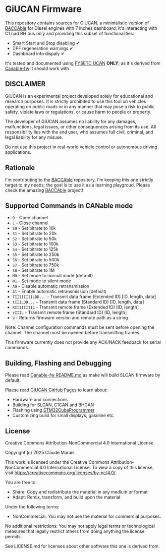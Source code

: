 # GiUCAN Firmware

This repository contains sources for GiUCAN, a minimalistic version of [BACCAble](https://github.com/gaucho1978/BACCAble) for Diesel engines with 7 inches dashboard; it's interacting with C1 nad BH bus only and providing this subset of functionalities:

- Smart Start and Stop disabling ✔
- DPF regeneration warnings ✔
- Dashboard info dispaly ✔

It's tested and documented using [FYSETC UCAN](https://github.com/FYSETC/UCAN) **ONLY**; as it's derived from [Canable-fw](https://github.com/normaldotcom/canable-fw) it should work with 

## DISCLAIMER

GiUCAN is an experimental project developed solely for educational and research purposes. It is strictly prohibited to use this tool on vehicles operating on public roads or in any manner that may pose a risk to public safety, violate laws or regulations, or cause harm to people or property.

The developer of GiUCAN assumes no liability for any damages, malfunctions, legal issues, or other consequences arising from its use. All responsibility lies with the end user, who assumes full civil, criminal, and legal liability for any misuse.

Do not use this project in real-world vehicle control or autonomous driving applications.

## Rationale

I'm contributing to the [BACCAble](https://github.com/gaucho1978/BACCAble) repository, I'm keeping this one strictly target to my needs; the goal is to use it as a learning playgroud.
Please check the amazing [BACCAble](https://github.com/gaucho1978/BACCAble) project!

## Supported Commands in CANable mode

- `O` - Open channel 
- `C` - Close channel 
- `S0` - Set bitrate to 10k
- `S1` - Set bitrate to 20k
- `S2` - Set bitrate to 50k
- `S3` - Set bitrate to 100k
- `S4` - Set bitrate to 125k
- `S5` - Set bitrate to 250k
- `S6` - Set bitrate to 500k
- `S7` - Set bitrate to 750k
- `S8` - Set bitrate to 1M
- `M0` - Set mode to normal mode (default)
- `M1` - Set mode to silent mode
- `A0` - Disable automatic retransmission 
- `A1` - Enable automatic retransmission (default)
- `TIIIIIIIILDD...` - Transmit data frame (Extended ID) [ID, length, data]
- `tIIILDD...` - Transmit data frame (Standard ID) [ID, length, data]
- `RIIIIIIIIL` - Transmit remote frame (Extended ID) [ID, length]
- `rIIIL` - Transmit remote frame (Standard ID) [ID, length]
- `V` - Returns firmware version and remote path as a string

Note: Channel configuration commands must be sent before opening the channel. The channel must be opened before transmitting frames.

This firmware currently does not provide any ACK/NACK feedback for serial commands.

## Building, Flashing  and Debugging

Please read [Canable-fw README.md](https://github.com/normaldotcom/canable-fw/blob/master/README.md) as make will build SLCAN firmware by default.

Plaese read [GiUCAN GitHub Pages](https://anegrin.github.io/GiUCAN/) to learn about:

- Hardware and connections
- Building for SLCAN, C1CAN and BHCAN
- Flashing using [STM32CubeProgrammer](https://www.st.com/en/development-tools/stm32cubeprog.html)
- Customizing build for small displays, gasoline etc.

## License

Creative Commons Attribution-NonCommercial 4.0 International License

Copyright (c) 2025 Claude Marais

This work is licensed under the Creative Commons Attribution-NonCommercial 4.0 International License. 
To view a copy of this license, visit https://creativecommons.org/licenses/by-nc/4.0/.

You are free to:
- Share: Copy and redistribute the material in any medium or format
- Adapt: Remix, transform, and build upon the material

Under the following terms:
- NonCommercial: You may not use the material for commercial purposes.

No additional restrictions: You may not apply legal terms or technological measures that legally restrict others from doing anything the license permits.

See LICENSE.md for licenses about other software this one is derived from.
